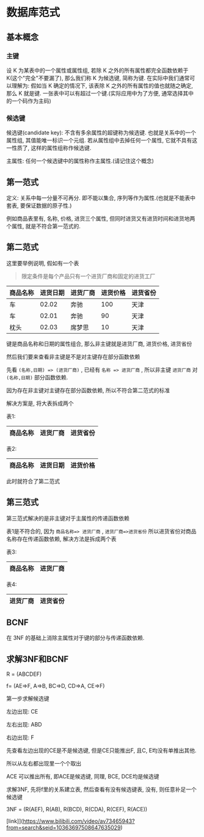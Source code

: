 <!--
Created: Mon Feb 10 2020 18:29:49 GMT+0800 (China Standard Time)
Modified: Mon Feb 10 2020 19:36:56 GMT+0800 (China Standard Time)
-->

# 数据库范式

## 基本概念

### 主键

设 K 为某表中的一个属性或属性组, 若除 K 之外的所有属性都完全函数依赖于 K(这个"完全"不要漏了), 那么我们称 K 为候选键, 简称为键. 在实际中我们通常可以理解为: 假如当 K 确定的情况下, 该表除 K 之外的所有属性的值也就随之确定, 那么 K 就是键. 一张表中可以有超过一个键.(实际应用中为了方便, 通常选择其中的一个码作为主码)

### 候选键

候选键(candidate key): 不含有多余属性的超键称为候选键. 也就是关系中的一个属性组, 其值能唯一标识一个元组. 若从属性组中去掉任何一个属性, 它就不具有这一性质了, 这样的属性组称作候选键.

主属性: 任何一个候选键中的属性称作主属性.(请记住这个概念)

## 第一范式

定义: 关系中每一分量不可再分. 即不能以集合, 序列等作为属性.(也就是不能表中套表, 要保证数据的原子性.)

例如商品表里有, 名称, 价格, 进货三个属性, 但同时进货又有进货时间和进货地两个属性, 就是不符合第一范式的.

## 第二范式

这里要举例说明, 假如有一个表

> 限定条件是每个产品只有一个进货厂商和固定的进货工厂

| 商品名称 | 进货日期 | 进货厂商 | 进货价格 | 进货省份 |
|--------|--------|--------|--------|--------|
| 车     | 02.02  | 奔驰   | 100    | 天津   |
| 车     | 02.01  | 奔驰   | 90     | 天津   |
| 枕头   | 02.03  | 席梦思  | 10     | 天津   |

键是商品名称和日期的属性组合, 那么非主键就是进货厂商, 进货价格, 进货省份

然后我们要来查看非主键是不是对主键存在部分函数依赖

先看 `(名称,日期) => (进货厂商)` , 已经有 `名称 => 进货厂商` , 所以非主键 `进货厂商` 对 `(名称,日期)` 部分函数依赖.

因为存在非主键对主键存在部分函数依赖, 所以不符合第二范式的标准

解决方案是, 将大表拆成两个

表1:

| 商品名称 | 进货厂商 | 进货省份 |
|--------|--------|--------|

表2:

| 商品名称 | 进货日期 | 进货价格 |
|--------|--------|--------|

此时就符合了第二范式

## 第三范式

第三范式解决的是非主键对于主属性的传递函数依赖

表1是不符合的, 因为 `商品名称=> 进货厂商` , `进货厂商=>进货省份` 所以进货省份对商品名称存在传递函数依赖, 解决方法是拆成两个表

表3: 

| 商品名称 | 进货厂商 |
|--------|--------|

表4:

| 进货厂商 | 进货省份 |
|--------|--------|

## BCNF

在 3NF 的基础上消除主属性对于键的部分与传递函数依赖.

## 求解3NF和BCNF

R = (ABCDEF)

f= (AE=>F, A=>B, BC=>D, CD=>A, CE=>F) 

第一步求解候选键

左边出现: CE

左右出现: ABD

右边出现: F

先查看左边出现的CE是不是候选键, 但是CE只能推出F, 且C, E均没有单推出其他.

所以从左右都出现里一个个取出

ACE 可以推出所有, 即ACE是候选键, 同理, BCE, DCE均是候选键

求解3NF, 先将f里的关系建立表, 然后查看有没有候选键表, 没有, 则任意补足一个候选键

3NF = (R(AEF), R(AB), R(BCD), R(CDA), R(CEF), R(ACE))

[link]](https://www.bilibili.com/video/av73465943?from=search&seid=10363697508647635029)

